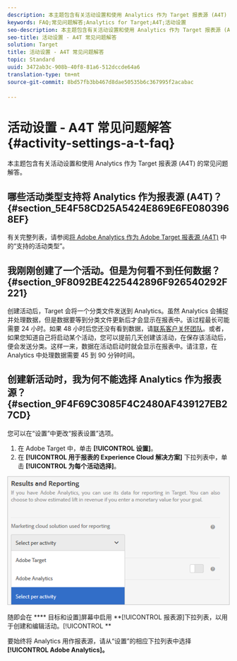 ```yaml
---
description: 本主题包含有关活动设置和使用 Analytics 作为 Target 报表源 (A4T) 的常见问题解答。
keywords: FAQ;常见问题解答;Analytics for Target;A4T;活动设置
seo-description: 本主题包含有关活动设置和使用 Analytics 作为 Target 报表源 (A4T) 的常见问题解答。
seo-title: 活动设置 - A4T 常见问题解答
solution: Target
title: 活动设置 - A4T 常见问题解答
topic: Standard
uuid: 3472ab3c-908b-40f8-81a6-512dccde64a6
translation-type: tm+mt
source-git-commit: 8bd57fb3bb467d8dae50535b6c367995f2acabac

---
```



# 活动设置 - A4T 常见问题解答{#activity-settings-a-t-faq}

本主题包含有关活动设置和使用 Analytics 作为 Target 报表源 (A4T) 的常见问题解答。

## 哪些活动类型支持将 Analytics 作为报表源 (A4T)？{#section_5E4F58CD25A5424E869E6FE0803968EF}

有关完整列表，请参阅[将 Adobe Analytics 作为 Adobe Target 报表源 (A4T)](../../../c-integrating-target-with-mac/a4t/a4t.md#concept_7540C8C04259434AB6EE33B09F47A1DE) 中的“支持的活动类型”。

## 我刚刚创建了一个活动。但是为何看不到任何数据？ {#section_9F8092BE4225442896F926540292F221}

创建活动后，Target 会将一个分类文件发送到 Analytics。虽然 Analytics 会捕捉并处理数据，但是数据要等到分类文件更新后才会显示在报表中。该过程最长可能需要 24 小时。如果 48 小时后您还没有看到数据，请[联系客户关怀团队](https://marketing.adobe.com/resources/help/en_US/target/target/r_problem.html)。或者，如果您知道自己将启动某个活动，您可以提前几天创建该活动，在保存该活动后，便会发送分类。这样一来，数据在活动启动时就会显示在报表中。请注意，在 Analytics 中处理数据需要 45 到 90 分钟时间。

## 创建新活动时，我为何不能选择 Analytics 作为报表源？ {#section_9F4F69C3085F4C2480AF439127EB27CD}

您可以在“设置”中更改“报表设置”选项。

1. 在 Adobe Target 中，单击 **[!UICONTROL 设置]**。
1. 在 **[!UICONTROL 用于报表的 Experience Cloud 解决方案]** 下拉列表中，单击 **[!UICONTROL 为每个活动选择]**。

![](assets/select-per-activity.png)

随即会在 **** 目标和设置]屏幕中启用 **[!UICONTROL 报表源]下拉列表，以用于创建和编辑活动。[!UICONTROL **

要始终将 Analytics 用作报表源，请从“设置”的相应下拉列表中选择 **[!UICONTROL Adobe Analytics]。**
